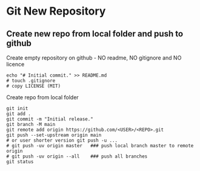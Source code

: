 # Git New Repository

## Create new repo from local folder and push to github

Create empty repository on github - NO readme, NO gitignore and NO licence

    echo "# Initial commit." >> README.md
    # touch .gitignore
    # copy LICENSE (MIT)

Create repo from local folder

    git init
    git add .
    git commit -m "Initial release."
    git branch -M main
    git remote add origin https://github.com/<USER>/<REPO>.git
    git push --set-upstream origin main
    # or user shorter version git push -u ...
    # git push -uv origin master   ### push local branch master to remote origin
    # git push -uv origin --all    ### push all branches
    git status

